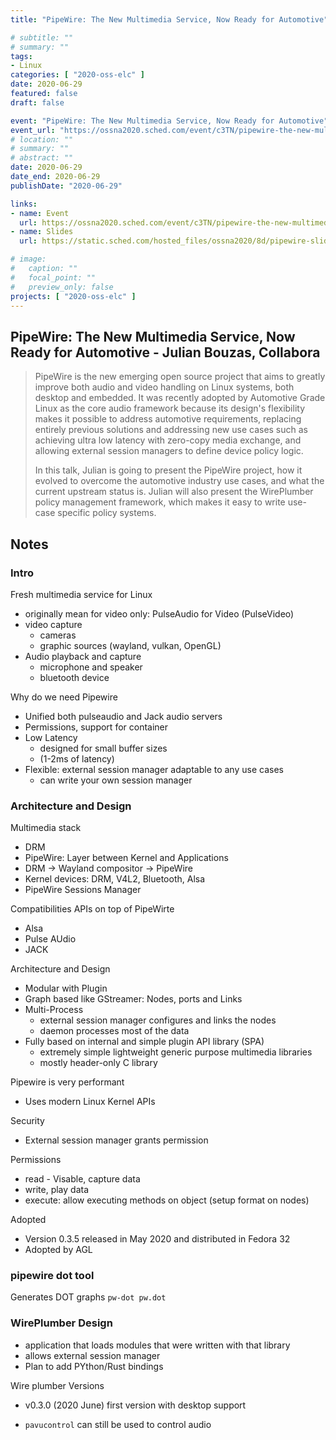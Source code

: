 ```yaml
---
title: "PipeWire: The New Multimedia Service, Now Ready for Automotive"

# subtitle: ""
# summary: ""
tags:
- Linux
categories: [ "2020-oss-elc" ]
date: 2020-06-29
featured: false
draft: false

event: "PipeWire: The New Multimedia Service, Now Ready for Automotive"
event_url: "https://ossna2020.sched.com/event/c3TN/pipewire-the-new-multimedia-service-now-ready-for-automotive-julian-bouzas-collabora"
# location: ""
# summary: ""
# abstract: ""
date: 2020-06-29
date_end: 2020-06-29
publishDate: "2020-06-29"

links:
- name: Event
  url: https://ossna2020.sched.com/event/c3TN/pipewire-the-new-multimedia-service-now-ready-for-automotive-julian-bouzas-collabora
- name: Slides
  url: https://static.sched.com/hosted_files/ossna2020/8d/pipewire-slides.pdf

# image:
#   caption: ""
#   focal_point: ""
#   preview_only: false
projects: [ "2020-oss-elc" ]
---
```


## PipeWire: The New Multimedia Service, Now Ready for Automotive - Julian Bouzas, Collabora

> PipeWire is the new emerging open source project that aims to greatly improve both audio and video handling on Linux systems, both desktop and embedded. It was recently adopted by Automotive Grade Linux as the core audio framework because its design's flexibility makes it possible to address automotive requirements, replacing entirely previous solutions and addressing new use cases such as achieving ultra low latency with zero-copy media exchange, and allowing external session managers to define device policy logic.
>
> In this talk, Julian is going to present the PipeWire project, how it evolved to overcome the automotive industry use cases, and what the current upstream status is. Julian will also present the WirePlumber policy management framework, which makes it easy to write use-case specific policy systems. 

## Notes

### Intro

Fresh multimedia service for Linux

- originally mean for video only: PulseAudio for Video (PulseVideo)
- video capture
  - cameras
  - graphic sources (wayland, vulkan, OpenGL)
- Audio playback and capture
  - microphone and speaker
  - bluetooth device

Why do we need Pipewire

- Unified both pulseaudio and Jack audio servers
- Permissions, support for container
- Low Latency
  - designed for small buffer sizes
  - (1-2ms of latency)
- Flexible: external session manager adaptable to any use cases
  - can write your own session manager

### Architecture and Design

Multimedia stack

- DRM
- PipeWire: Layer between Kernel and Applications
- DRM -> Wayland compositor -> PipeWire
- Kernel devices: DRM, V4L2, Bluetooth, Alsa
- PipeWire Sessions Manager

Compatibilities APIs on top of PipeWirte

- Alsa
- Pulse AUdio
- JACK

Architecture and Design

- Modular with Plugin
- Graph based like GStreamer: Nodes, ports and Links
- Multi-Process
  -  external session manager configures and links the nodes
  -  daemon processes most of the data
- Fully based on internal and simple plugin API library (SPA)
  - extremely simple lightweight generic purpose multimedia libraries
  - mostly header-only C library

Pipewire is very performant

- Uses modern Linux Kernel APIs

Security
- External session manager grants permission

Permissions

- read - Visable, capture data
- write, play data
- execute: allow executing methods on object (setup format on nodes)

Adopted

- Version 0.3.5 released in May 2020 and distributed in Fedora 32
- Adopted by AGL

### pipewire dot tool

Generates DOT graphs `pw-dot pw.dot`

### WirePlumber Design

- application that loads modules that were written with that library
- allows external session manager
- Plan to add PYthon/Rust bindings

Wire plumber Versions

- v0.3.0 (2020 June) first version with desktop support

- `pavucontrol` can still be used to control audio
